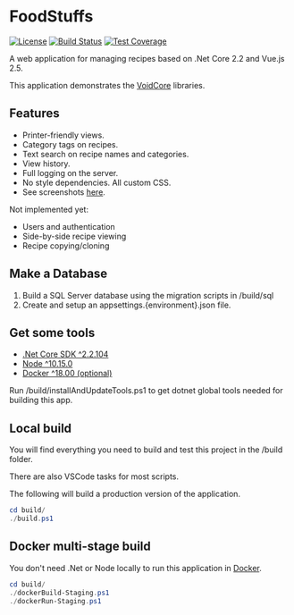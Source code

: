 # FoodStuffs

[![License](https://img.shields.io/github/license/void-type/FoodStuffs.svg?style=flat-square)](https://github.com/void-type/FoodStuffs/blob/master/LICENSE.txt)
[![Build Status](https://img.shields.io/azure-devops/build/void-type/FoodStuffs/4.svg?style=flat-square)](https://dev.azure.com/void-type/FoodStuffs/_build/latest?definitionId=4&branchName=master)
[![Test Coverage](https://img.shields.io/azure-devops/coverage/void-type/FoodStuffs/4.svg?style=flat-square)](https://dev.azure.com/void-type/FoodStuffs/_build/latest?definitionId=4&branchName=master)

A web application for managing recipes based on .Net Core 2.2 and Vue.js 2.5.

This application demonstrates the [VoidCore](https://github.com/void-type/VoidCore) libraries.

## Features

* Printer-friendly views.
* Category tags on recipes.
* Text search on recipe names and categories.
* View history.
* Full logging on the server.
* No style dependencies. All custom CSS.
* See screenshots [here](docs/screenshots.md).

Not implemented yet:

* Users and authentication
* Side-by-side recipe viewing
* Recipe copying/cloning

## Make a Database

1. Build a SQL Server database using the migration scripts in /build/sql
2. Create and setup an appsettings.{environment}.json file.

## Get some tools

* [.Net Core SDK ^2.2.104](https://www.microsoft.com/net/download)
* [Node ^10.15.0](https://nodejs.org/en/)
* [Docker ^18.00 (optional)](https://docker.com)

Run /build/installAndUpdateTools.ps1 to get dotnet global tools needed for building this app.

## Local build

You will find everything you need to build and test this project in the /build folder.

There are also VSCode tasks for most scripts.

The following will build a production version of the application.

```powershell
cd build/
./build.ps1
```

## Docker multi-stage build

You don't need .Net or Node locally to run this application in [Docker](https://www.docker.com/).

```powershell
cd build/
./dockerBuild-Staging.ps1
./dockerRun-Staging.ps1
```
